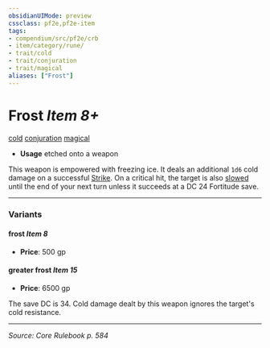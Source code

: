 ```yaml
---
obsidianUIMode: preview
cssclass: pf2e,pf2e-item
tags:
- compendium/src/pf2e/crb
- item/category/rune/
- trait/cold
- trait/conjuration
- trait/magical
aliases: ["Frost"]
---
```

# Frost *Item 8+*  
[cold](cold.md "Cold Energy & Element Trait")  [conjuration](conjuration.md "Conjuration School Trait")  [magical](magical.md "Magical Item Trait")  

- **Usage** etched onto a weapon

This weapon is empowered with freezing ice. It deals an additional `1d6` cold damage on a successful [Strike](strike.md). On a critical hit, the target is also [slowed](conditions.md#Slowed) until the end of your next turn unless it succeeds at a DC 24 Fortitude save.

---

### Variants

#### frost *Item 8*

- **Price**: 500 gp

#### greater frost *Item 15*

- **Price**: 6500 gp

The save DC is 34. Cold damage dealt by this weapon ignores the target's cold resistance.

---
*Source: Core Rulebook p. 584*